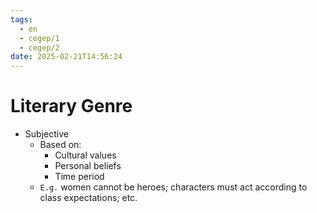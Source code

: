 ```yaml
---
tags:
  - en
  - cegep/1
  - cegep/2
date: 2025-02-21T14:56:24
---
```


# Literary Genre

- Subjective
	- Based on:
		- Cultural values
		- Personal beliefs
		- Time period
	- `E.g.` women cannot be heroes; characters must act according to class expectations; etc.